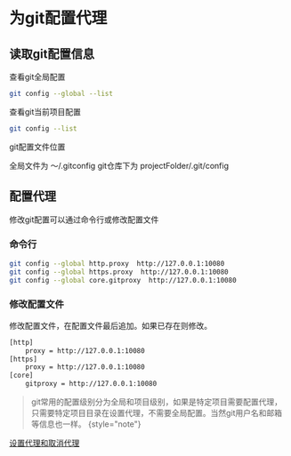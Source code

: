 # 为git配置代理

## 读取git配置信息

查看git全局配置
```Bash
git config --global --list
```
查看git当前项目配置
```Bash
git config --list
```

git配置文件位置

全局文件为 ～/.gitconfig
git仓库下为 projectFolder/.git/config

## 配置代理
修改git配置可以通过命令行或修改配置文件

### 命令行
```Bash
git config --global http.proxy  http://127.0.0.1:10080
git config --global https.proxy  http://127.0.0.1:10080
git config --global core.gitproxy  http://127.0.0.1:10080
```

### 修改配置文件
修改配置文件，在配置文件最后追加。如果已存在则修改。
```Bash
[http]
    proxy = http://127.0.0.1:10080
[https]
    proxy = http://127.0.0.1:10080
[core]
    gitproxy = http://127.0.0.1:10080
```

> git常用的配置级别分为全局和项目级别，如果是特定项目需要配置代理，
> 只需要特定项目目录在设置代理，不需要全局配置。当然git用户名和邮箱等信息也一样。
{style="note"}

<seealso>
   <category ref="external">
       <a href="https://blog.csdn.net/zwhfyy/article/details/130739079">设置代理和取消代理</a>
   </category>
</seealso>

